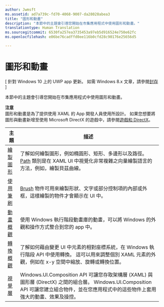 ```yaml
---
author: Jwmsft
ms.assetid: ad7a739c-fd70-4068-9007-da28028abea3
title: "圖形和動畫"
description: "本節中的主題會引導您開始在市集應用程式中使用圖形和動畫。"
translationtype: Human Translation
ms.sourcegitcommit: 6530fa257ea3735453a97eb5d916524e750e62fc
ms.openlocfilehash: e06be76cadffd0ee116b0cfd28c90176e25656d5

---
```

# 圖形和動畫

\[ 針對 Windows 10 上的 UWP app 更新。 如需 Windows 8.x 文章，請參閱[封存](http://go.microsoft.com/fwlink/p/?linkid=619132) \]

本節中的主題會引導您開始在市集應用程式中使用圖形和動畫。

**注意**  
圖形和動畫是為了提供使用 XAML 的 App 開發人員使用所設計。 如果您想要將圖形與動畫新增至使用 Microsoft DirectX 的遊戲中，請參閱[遊戲和 DirectX](https://msdn.microsoft.com/library/windows/apps/Mt228375)。

 

| 主題 | 描述 |
|-------|-------------|
| [繪製圖形](drawing-shapes.md) | 了解如何繪製圖形，例如橢圓形、矩形、多邊形以及路徑。 [Path](https://msdn.microsoft.com/library/windows/apps/BR243355) 類別是在 XAML UI 中視覺化非常複雜之向量繪製語言的方法，例如，繪製貝茲曲線。 |
| [使用筆刷](using-brushes.md) | [Brush](https://msdn.microsoft.com/library/windows/apps/BR228076) 物件可用來繪製形狀、文字或部分控制項的內部或外框，這樣繪製的物件才會顯示在 UI 中。 |
| [動畫概觀](animations-overview.md) | 使用 Windows 執行階段動畫庫的動畫，可以將 Windows 的外觀和操作方式整合到您的 app 中。 |
| [轉換概觀](transforms-overview.md)  | 了解如何藉由變更 UI 中元素的相對座標系統，在 Windows 執行階段 API 中使用轉換。 這可以用來調整個別 XAML 元素的外觀，例如在 x-y 空間中縮放、旋轉或轉換位置。 |
| [視覺層](visual-layer.md) | Windows.UI.Composition API 可讓您存取架構層 (XAML) 與圖形層 (DirectX) 之間的組合層。 Windows.UI.Composition API 可讓您建立組合物件，並在您應用程式中的這些物件上套用強大的動畫、效果及操控。 |

 

 

 







<!--HONumber=Aug16_HO5-->


